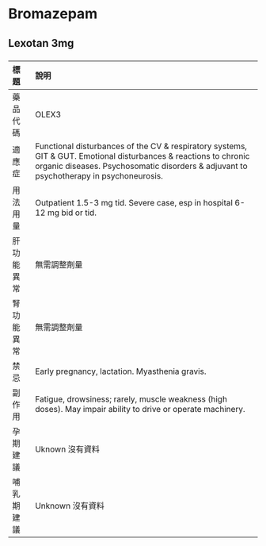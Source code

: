# Bromazepam

## Lexotan 3mg

##### 

| 標題       | 說明                                                                                                                                                                                                       |
|:-----------|:-----------------------------------------------------------------------------------------------------------------------------------------------------------------------------------------------------------|
| 藥品代碼   | OLEX3                                                                                                                                                                                                      |
| 適應症     | Functional disturbances of the CV & respiratory systems, GIT & GUT. Emotional disturbances & reactions to chronic organic diseases. Psychosomatic disorders & adjuvant to psychotherapy in psychoneurosis. |
| 用法用量   | Outpatient 1.5-3 mg tid. Severe case, esp in hospital 6-12 mg bid or tid.                                                                                                                                  |
| 肝功能異常 | 無需調整劑量                                                                                                                                                                                               |
| 腎功能異常 | 無需調整劑量                                                                                                                                                                                               |
| 禁忌       | Early pregnancy, lactation. Myasthenia gravis.                                                                                                                                                             |
| 副作用     | Fatigue, drowsiness; rarely, muscle weakness (high doses). May impair ability to drive or operate machinery.                                                                                               |
| 孕期建議   | Uknown 沒有資料                                                                                                                                                                                            |
| 哺乳期建議 | Unknown 沒有資料                                                                                                                                                                                           |


